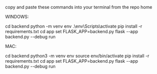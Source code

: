 copy and paste these commands into your terminal from the repo home

WINDOWS:

cd backend
python -m venv env
.\env\Scripts\activate
pip install -r requirements.txt
cd app 
set FLASK_APP=backend.py
flask --app backend.py --debug run

MAC:

cd backend
python3 -m venv env
source env/bin/activate
pip install -r requirements.txt 
cd app 
set FLASK_APP=backend.py
flask --app backend.py --debug run
